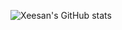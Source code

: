 ![Xeesan's GitHub stats](https://github-readme-stats.vercel.app/api?username=Xeesan&show_icons=true&theme=radical)
